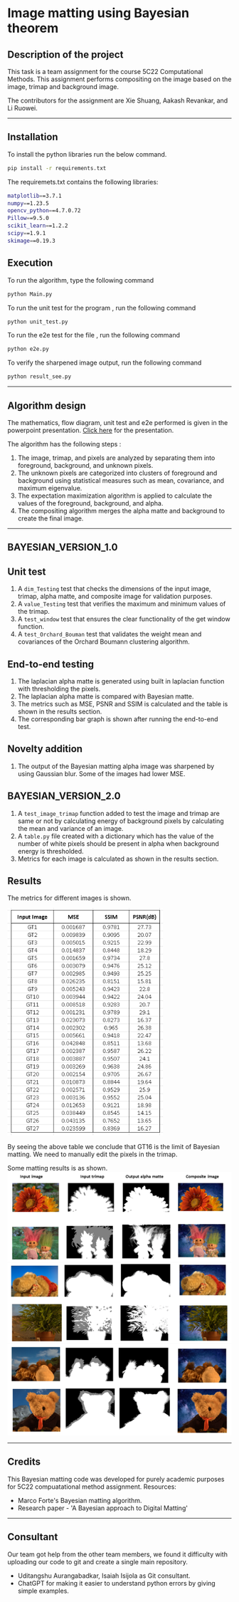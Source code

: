 # Image matting using Bayesian theorem

## Description of the project
This task is a team assignment for the course 5C22 Computational Methods. This assignment performs compositing on the image based on the image, trimap and background image.

The contributors for the assignment are Xie Shuang, Aakash Revankar, and Li Ruowei.

---


## Installation 

To install the python libraries run the below command.

```sh                                 
pip install -r requirements.txt 
```

The requiremets.txt contains the following libraries:
```sh
matplotlib==3.7.1
numpy==1.23.5
opencv_python==4.7.0.72
Pillow==9.5.0
scikit_learn==1.2.2
scipy==1.9.1
skimage==0.19.3
```

## Execution
To run the algorithm, type the following command

```sh
python Main.py
```
To run the unit test for the program , run the following command
```sh
python unit_test.py
```
To run the e2e test for the file , run the following command
```sh
python e2e.py
```

To verify the sharpened image output, run the following command
```sh
python result_see.py
```


---

## Algorithm design
The mathematics, flow diagram, unit test and e2e performed is given in the powerpoint presentation. [Click here](https://github.com/xiesh527/BAYSIAN_MATTING/blob/main/Final_ppt_pre.pptx) for the presentation.

The algorithm has the following steps :

1. The image, trimap, and pixels are analyzed by separating them into foreground, background, and unknown pixels.
2. The unknown pixels are categorized into clusters of foreground and background using statistical measures such as mean, covariance, and maximum eigenvalue.
3. The expectation maximization algorithm is applied to calculate the values of the foreground, background, and alpha.
4. The compositing algorithm merges the alpha matte and background to create the final image.
---
## BAYESIAN_VERSION_1.0
## Unit test
1. A `dim_Testing` test that checks the dimensions of the input image, trimap, alpha matte, and composite image for validation purposes.
2. A `value_Testing` test that verifies the maximum and minimum values of the trimap.
3. A `test_window` test that ensures the clear functionality of the get window function.
4. A `test_Orchard_Bouman` test that validates the weight mean and covariances of the Orchard Boumann clustering algorithm.

## End-to-end testing
1. The laplacian alpha matte is generated using built in laplacian function with thresholding the pixels.
2. The laplacian alpha matte is compared with Bayesian matte.
3. The metrics such as MSE, PSNR and SSIM is calculated and the table is shown in the results section.
4. The corresponding bar graph is shown after running the end-to-end test.

## Novelty addition
1. The output of the Bayesian matting alpha image was sharpened by using Gaussian blur. Some of the images had lower MSE.

## BAYESIAN_VERSION_2.0
1. A `test_image_trimap` function added to test the image and trimap are same or not by calculating energy of background pixels by calculating the mean and variance of an image.
2. A `table.py` file created with a dictionary which has the value of the number of white pixels should be present in alpha when background energy is thresholded.
3. Metrics for each image is calculated as shown in the results section.

## Results
The metrics for different images is shown.

<img src= "metrics.png" width="350">

By seeing the above table we conclude that GT16 is the limit of Bayesian matting. We need to manually edit the pixels in the trimap.

Some matting results is as shown.
<img src="1.png" >
<img src="2.png" >
<img src="3.png" >



---
## Credits

This Bayesian matting code was developed for purely academic purposes for 5C22 compuatational method assignment.
Resources:
- Marco Forte's Bayesian matting algorithm.
- Research paper - 'A Bayesian approach to Digital Matting'

---
## Consultant 
Our team got help from the other team members, we found it difficulty with uploading our code to git and create a single main repository. 

- Uditangshu Aurangabadkar, Isaiah Isijola  as Git consultant.
- ChatGPT for making it easier to understand python errors by giving simple examples.






